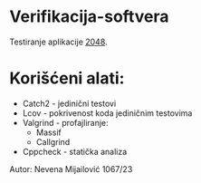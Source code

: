 # Verifikacija-softvera

Testiranje aplikacije [2048](https://github.com/HadesD/2048).
# Korišćeni alati:
- Catch2 - jedinični testovi
- Lcov - pokrivenost koda jediničnim testovima
- Valgrind - profajliranje:
  - Massif
  - Callgrind
- Cppcheck - statička analiza

Autor: Nevena Mijailović 1067/23
